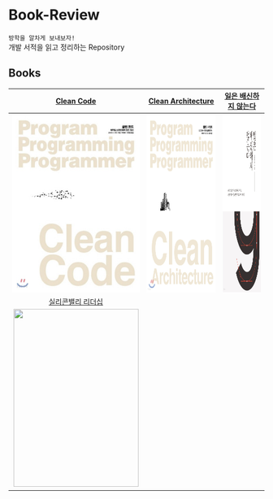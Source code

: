 # Book-Review

`방학을 알차게 보내보자!`  
개발 서적을 읽고 정리하는 Repository

## Books

|                 [Clean Code](books/Clean%20Code)                 |             [Clean Architecture](books/Clean%20Architecture)             |           [일은 배신하지 않는다](books/일은%20배신하지%20않는다)           |
| :--------------------------------------------------------------: | :----------------------------------------------------------------------: | :------------------------------------------------------------------------: |
| <img src="images/Clean-Code.jpeg" width="265px" height="350px"/> | <img src="images/Clean-Architecture.jpeg" width="267px" height="350px"/> | <img src="images/일은-배신하지-않는다.jpeg" width="238px" height="350px"/> |
|                 [실리콘밸리 리더십](books/Silicon%20Valley%20Leadership)                 |             []()             |           []()           |
| <img src="images/Sillicon-Valley-Leadership.jpeg" width="246px" height="350px"/> | <img src="" width="px" height="350px"/> | <img src="" width="px" height="350px"/> |
